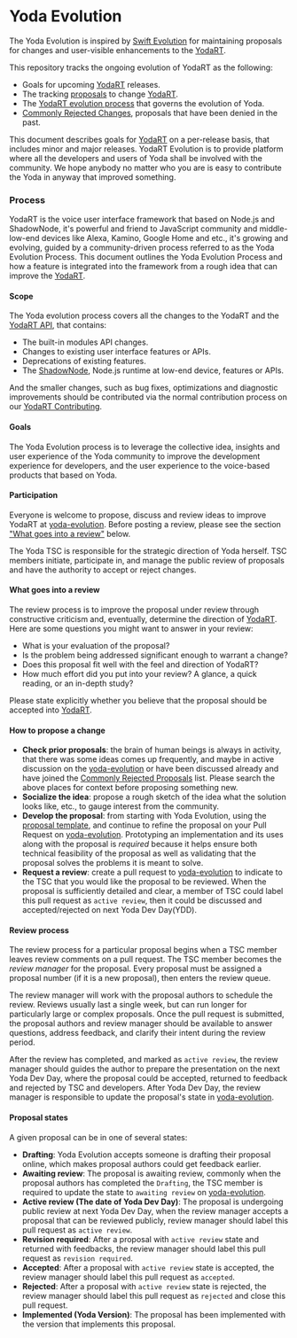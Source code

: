 # Yoda Evolution

The Yoda Evolution is inspired by [Swift Evolution][] for maintaining proposals for changes and user-visible enhancements to the [YodaRT][].

This repository tracks the ongoing evolution of YodaRT as the following:

- Goals for upcoming [YodaRT][] releases.
- The tracking [proposals](./proposals.md) to change [YodaRT][].
- The [YodaRT evolution process](#process) that governs the evolution of Yoda.
- [Commonly Rejected Changes](#commonly-rejected-changes), proposals that have been denied in the past.

This document describes goals for [YodaRT][] on a per-release basis, that includes minor and major releases. YodaRT Evolution is to provide platform where all the developers and users of Yoda shall be involved with the community. We hope anybody no matter who you are is easy to contribute the Yoda in anyway that improved something.

### Process

YodaRT is the voice user interface framework that based on Node.js and ShadowNode, it's powerful and friend to JavaScript community and middle-low-end devices like Alexa, Kamino, Google Home and etc., it's growing and evolving, guided by a community-driven process referred to as the Yoda Evolution Process. This document outlines the Yoda Evolution Process and how a feature is integrated into the framework from a rough idea that can improve the [YodaRT][].

#### Scope

The Yoda evolution process covers all the changes to the YodaRT and the [YodaRT API][], that contains:

- The built-in modules API changes.
- Changes to existing user interface features or APIs.
- Deprecations of existing features.
- The [ShadowNode][], Node.js runtime at low-end device, features or APIs.

And the smaller changes, such as bug fixes, optimizations and diagnostic improvements should be contributed via the normal contribution
process on our [YodaRT Contributing][].

#### Goals

The Yoda Evolution process is to leverage the collective idea, insights and user experience of the Yoda community to improve the development experience for developers, and the user experience to the voice-based products that based on Yoda.

#### Participation

Everyone is welcome to propose, discuss and review ideas to improve YodaRT at [yoda-evolution][]. Before posting a review, please see the section ["What goes into a review"](what-goes-into-a-review) below.

The Yoda TSC is responsible for the strategic direction of Yoda herself. TSC members initiate, participate in, and manage the public review of proposals and have the authority to accept or reject changes.

#### What goes into a review

The review process is to improve the proposal under review through constructive criticism and, eventually, determine the direction of [YodaRT][]. Here are some questions you might want to answer in your review:

- What is your evaluation of the proposal?
- Is the problem being addressed significant enough to warrant a change?
- Does this proposal fit well with the feel and direction of YodaRT?
- How much effort did you put into your review? A glance, a quick reading, or an in-depth study?

Please state explicitly whether you believe that the proposal should be accepted into [YodaRT][].

#### How to propose a change

- __Check prior proposals__: the brain of human beings is always in activity, that there was some ideas comes up frequently, and maybe in active
  discussion on the [yoda-evolution][] or have been discussed already and have joined the [Commonly Rejected Proposals][] list. Please search the
  above places for context before proposing something new.
- __Socialize the idea__: propose a rough sketch of the idea what the solution looks like, etc., to gauge interest from the community.
- __Develop the proposal__: from starting with Yoda Evolution, using the [proposal template][], and continue to refine the proposal on your Pull
  Request on [yoda-evolution][]. Prototyping an implementation and its uses along with the proposal is _required_ because it helps ensure both
  technical feasibility of the proposal as well as validating that the proposal solves the problems it is meant to solve.
- __Request a review__: create a pull request to [yoda-evolution][] to indicate to the TSC that you would like the proposal to be reviewed. When
  the proposal is sufficiently detailed and clear, a member of TSC could label this pull request as `active review`, then it could be discussed
  and accepted/rejected on next Yoda Dev Day(YDD).

#### Review process

The review process for a particular proposal begins when a TSC member leaves review comments on a pull request. The TSC member becomes the
_review manager_ for the proposal. Every proposal must be assigned a proposal number (if it is a new proposal), then enters the review queue.

The review manager will work with the proposal authors to schedule the review. Reviews usually last a single week, but can run longer for
particularly large or complex proposals. Once the pull request is submitted, the proposal authors and review manager should be available to
answer questions, address feedback, and clarify their intent during the review period.

After the review has completed, and marked as `active review`, the review manager should guides the author to prepare the presentation on the next
Yoda Dev Day, where the proposal could be accepted, returned to feedback and rejected by TSC and developers. After Yoda Dev Day, the review manager
is responsible to update the proposal's state in [yoda-evolution][].

#### Proposal states

A given proposal can be in one of several states:

- __Drafting__: Yoda Evolution accepts someone is drafting their proposal online, which makes proposal authors could get feedback earlier.
- __Awaiting review__: The proposal is awaiting review, commonly when the proposal authors has completed the `Drafting`, the TSC member is required
  to update the state to `awaiting review` on [yoda-evolution][].
- __Active review (The date of Yoda Dev Day)__: The proposal is undergoing public review at next Yoda Dev Day, when the review manager accepts a
  proposal that can be reviewed publicly, review manager should label this pull request as `active review`.
- __Revision required__: After a proposal with `active review` state and returned with feedbacks, the review manager should label this pull
  request as `revision required`.
- __Accepted__: After a proposal with `active review` state is accepted, the review manager should label this pull request as `accepted`.
- __Rejected__: After a proposal with `active review` state is rejected, the review manager should label this pull request as `rejected` and close
  this pull request.
- __Implemented (Yoda Version)__: The proposal has been implemented with the version that implements this proposal.

[YodaRT]: https://github.com/Rokid/YodaRT
[YodaRT API]: https://yodaos.rokid.com/docs/0.6/
[YodaRT Contributing]: https://github.com/Rokid/YodaRT
[Commonly Rejected Proposals]: https://github.com/Rokid/yoda-evolution
[yoda-evolution]: https://github.com/Rokid/yoda-evolution
[Swift Evolution]: https://github.com/apple/swift-evolution
[ShadowNode]: https://github.com/Rokid/ShadowNode
[proposal template]: ./proposal-templates/0000-yoda-template.md

